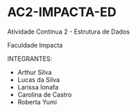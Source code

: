 # AC2-IMPACTA-ED
Atividade Continua 2 - Estrutura de Dados

Faculdade Impacta


INTEGRANTES:
- Arthur Silva
- Lucas da Silva
- Larissa Ionafa
- Carolina de Castro
- Roberta Yumi
